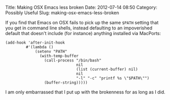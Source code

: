 Title: Making OSX Emacs less broken
Date: 2012-07-14 08:50
Category: Possibly Useful
Slug: making-osx-emacs-less-broken

If you find that Emacs on OSX fails to pick up the same `$PATH`
setting that you get in command line shells, instead defaulting to an
impoverished default that doesn't include (for instance) anything
installed via MacPorts:

    (add-hook 'after-init-hook
             #'(lambda ()
                 (setenv "PATH"
                   (with-temp-buffer
                     (call-process "/bin/bash"
                                   nil
                                   (list (current-buffer) nil)
                                   nil
                                   "-l" "-c" "printf %s \"$PATH\"")
                     (buffer-string)))))

I am only embarrassed that I put up with the brokenness for as long as
I did.
